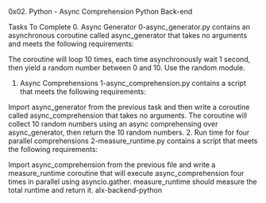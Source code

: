 0x02. Python - Async Comprehension
Python
Back-end


Tasks To Complete
 0. Async Generator
0-async_generator.py contains an asynchronous coroutine called async_generator that takes no arguments and meets the following requirements:

The coroutine will loop 10 times, each time asynchronously wait 1 second, then yield a random number between 0 and 10.
Use the random module.
 1. Async Comprehensions
1-async_comprehension.py contains a script that meets the following requirements:

Import async_generator from the previous task and then write a coroutine called async_comprehension that takes no arguments.
The coroutine will collect 10 random numbers using an async comprehensing over async_generator, then return the 10 random numbers.
 2. Run time for four parallel comprehensions
2-measure_runtime.py contains a script that meets the following requirements:

Import async_comprehension from the previous file and write a measure_runtime coroutine that will execute async_comprehension four times in parallel using asyncio.gather.
measure_runtime should measure the total runtime and return it.
alx-backend-python
